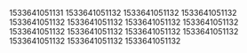 1533641051131
1533641051132
1533641051132
1533641051132
1533641051132
1533641051132
1533641051132
1533641051132
1533641051132
1533641051132
1533641051132
1533641051132
1533641051132
1533641051132
1533641051132